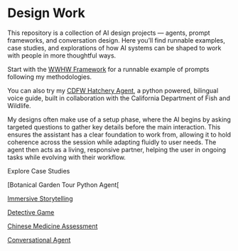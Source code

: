 # Design Work  

This repository is a collection of AI design projects — agents, prompt frameworks, and conversation design. Here you’ll find runnable examples, case studies, and explorations of how AI systems can be shaped to work with people in more thoughtful ways.  

Start with the [WWHW Framework](WWHW_Framework.md) for a runnable example of prompts following my methodologies.

You can also try my [CDFW Hatchery Agent](CDFW-hatchery.md), a python powered, bilingual voice guide, built in collaboration with the California Department of Fish and Wildlife.  

My designs often make use of a setup phase, where the AI begins by asking targeted questions to gather key details before the main interaction. This ensures the assistant has a clear foundation to work from, allowing it to hold coherence across the session while adapting fluidly to user needs. The agent then acts as a living, responsive partner, helping the user in ongoing tasks while evolving with their workflow.

Explore Case Studies

[Botanical Garden Tour Python Agent[

[Immersive Storytelling](YouStory.md)

[Detective Game](detective.md)

[Chinese Medicine Assessment](chinese_medicine.md)

[Conversational Agent](Conversational_AI.md)
